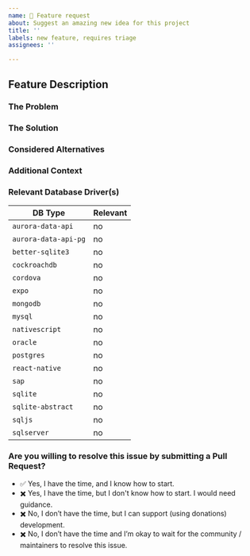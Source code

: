 ```yaml
---
name: 🌈 Feature request
about: Suggest an amazing new idea for this project
title: ''
labels: new feature, requires triage
assignees: ''

---
```


<!--
  Please follow the template.  If you don't, your issue may be closed.

  Have a question?  This is the TypeORM issue tracker - and not the right place
  for general support or questions.  Instead, check the "Support" Documentation
  on the best places to ask questions!

  https://github.com/typeorm/typeorm/blob/master/docs/support.md
-->

## Feature Description

### The Problem

<!--
  A clear and concise description of what the problem is, and
  why it needs to be implemented as a new feature for TypeORM.

  For example, "I'm always frustrated when ..."

  Why should this be a part of TypeORM?
-->


### The Solution

<!--
  A clear and concise description of what you want to happen.

  How can the requested feature be used to approach the problem it's supposed to solve?
-->


### Considered Alternatives

<!--
  A clear and concise description of any alternative solutions
  or features you've considered.

  If any workaround exists to the best of your knowledge, include it here.
-->


### Additional Context

<!--
  Add any other context about the feature request here.
-->


### Relevant Database Driver(s)

<!-- Put "yes" instead of "no" to your issue's relevant databases -->

| DB Type              | Relevant      |
| ---                  | ---           |
| `aurora-data-api`    | no            |
| `aurora-data-api-pg` | no            |
| `better-sqlite3`     | no            |
| `cockroachdb`        | no            |
| `cordova`            | no            |
| `expo`               | no            |
| `mongodb`            | no            |
| `mysql`              | no            |
| `nativescript`       | no            |
| `oracle`             | no            |
| `postgres`           | no            |
| `react-native`       | no            |
| `sap`                | no            |
| `sqlite`             | no            |
| `sqlite-abstract`    | no            |
| `sqljs`              | no            |
| `sqlserver`          | no            |


### Are you willing to resolve this issue by submitting a Pull Request?

<!-- Put "✅" (:white_check_mark:) to one of these options, left "✖️" (:heavy_multiplication_x:) others: -->

 - ✅ Yes, I have the time, and I know how to start.
 - ✖️ Yes, I have the time, but I don't know how to start. I would need guidance.
 - ✖️ No, I don’t have the time, but I can support (using donations) development.
 - ✖️ No, I don’t have the time and I’m okay to wait for the community / maintainers to resolve this issue.


<!--
  Remember that first-time contributors are welcome! 🙌
  👋 Have a great day and thank you for the feature request!
-->
